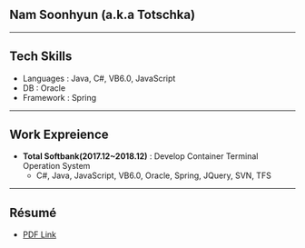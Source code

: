 ## Nam Soonhyun (a.k.a Totschka)

------

## Tech Skills

- Languages : Java, C#, VB6.0, JavaScript
- DB : Oracle
- Framework : Spring

------

## Work Expreience

- **Total Softbank(2017.12~2018.12)** : Develop Container Terminal Operation System
  - C#, Java, JavaScript, VB6.0, Oracle, Spring, JQuery, SVN, TFS

------

## Résumé

- [PDF Link](https://totschka.github.io/pdfs/resume.pdf)

